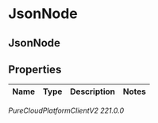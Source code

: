 # JsonNode

## JsonNode

## Properties

|Name | Type | Description | Notes|
|------------ | ------------- | ------------- | -------------|



_PureCloudPlatformClientV2 221.0.0_
